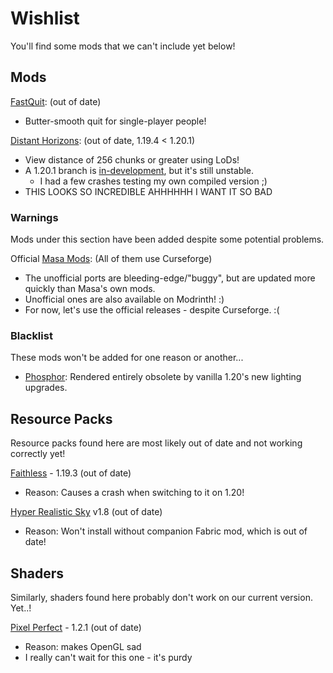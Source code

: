 # Wishlist

You'll find some mods that we can't include yet below!

## Mods

[FastQuit](https://modrinth.com/mod/fastquit): (out of date)

- Butter-smooth quit for single-player people!

[Distant Horizons](https://modrinth.com/mod/distanthorizons): (out of date, 1.19.4 < 1.20.1)

- View distance of 256 chunks or greater using LoDs!
- A 1.20.1 branch is [in-development](https://gitlab.com/jeseibel/minecraft-lod-mod), but it's still unstable.
   - I had a few crashes testing my own compiled version ;) 
- THIS LOOKS SO INCREDIBLE AHHHHHH I WANT IT SO BAD

### Warnings

Mods under this section have been added despite some potential problems.  

Official [Masa Mods](https://modrinth.com/modpack/kosmolot-unofficial-masa-mods/version/1.20+ksm.3): (All of them use Curseforge)

- The unofficial ports are bleeding-edge/"buggy", but are updated more quickly than Masa's own mods.
- Unofficial ones are also available on Modrinth! :)
- For now, let's use the official releases - despite Curseforge. :( 

### Blacklist

These mods won't be added for one reason or another...

- [Phosphor](https://modrinth.com/mod/phosphor): Rendered entirely obsolete by vanilla 1.20's new lighting upgrades.

## Resource Packs

Resource packs found here are most likely out of date and not working correctly yet!

[Faithless](https://modrinth.com/resourcepack/faithless/gallery) - 1.19.3 (out of date)

- Reason: Causes a crash when switching to it on 1.20!

[Hyper Realistic Sky](https://modrinth.com/resourcepack/hyper-realistic-sky) v1.8 (out of date)

- Reason: Won't install without companion Fabric mod, which is out of date!

## Shaders

Similarly, shaders found here probably don't work on our current version. Yet..!

[Pixel Perfect](https://modrinth.com/shader/pixel-perfect/gallery) - 1.2.1 (out of date)

- Reason: makes OpenGL sad
- I really can't wait for this one - it's purdy
